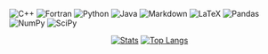 <!--### Hello there 👋-->

![C++](https://img.shields.io/badge/c++-%2300599C.svg?style=for-the-badge&logo=c%2B%2B&logoColor=white) ![Fortran](https://img.shields.io/badge/Fortran-%23734F96.svg?style=for-the-badge&logo=fortran&logoColor=white) ![Python](https://img.shields.io/badge/python-3670A0?style=for-the-badge&logo=python&logoColor=ffdd54) ![Java](https://img.shields.io/badge/java-%23ED8B00.svg?style=for-the-badge&logo=java&logoColor=white) ![Markdown](https://img.shields.io/badge/markdown-%23000000.svg?style=for-the-badge&logo=markdown&logoColor=white) ![LaTeX](https://img.shields.io/badge/latex-%23008080.svg?style=for-the-badge&logo=latex&logoColor=white) ![Pandas](https://img.shields.io/badge/pandas-%23150458.svg?style=for-the-badge&logo=pandas&logoColor=white) ![NumPy](https://img.shields.io/badge/numpy-%23013243.svg?style=for-the-badge&logo=numpy&logoColor=white) ![SciPy](https://img.shields.io/badge/SciPy-%230C55A5.svg?style=for-the-badge&logo=scipy&logoColor=%white)

<div align="center">

[![Stats](https://github-readme-stats.vercel.app/api?username=ManeLippert&hide_title=true&show_icons=true&include_all_commits=true&bg_color=00000000&border_color=00000000)](https://github.com/anuraghazra/github-readme-stats)
[![Top Langs](https://github-readme-stats.vercel.app/api/top-langs/?username=ManeLippert&layout=compact&bg_color=00000000&border_color=00000000&hide_title=true&langs_count=8)](https://github.com/anuraghazra/github-readme-stats)

</div>
<!-- Proudly created with GPRM ( https://gprm.itsvg.in ) -->
<!--
**ManeLippert/ManeLippert** is a ✨ _special_ ✨ repository because its `README.md` (this file) appears on your GitHub profile.

Here are some ideas to get you started:

- 🔭 I’m currently working on ...
- 🌱 I’m currently learning ...
- 👯 I’m looking to collaborate on ...
- 🤔 I’m looking for help with ...
- 💬 Ask me about ...
- 📫 How to reach me: ...
- 😄 Pronouns: ...
- ⚡ Fun fact: ...

For GitHubStats:
[![Anurag's GitHub stats](https://github-readme-stats.vercel.app/api?username=anuraghazra)](https://github.com/anuraghazra/github-readme-stats)
- &hide=stars,commits,prs,issues,contribs
- &show_icons=true
- &count_private=true
- &theme=Variants(https://github.com/anuraghazra/github-readme-stats/blob/master/themes/README.md)

For RepoCard:
[![Readme Card](https://github-readme-stats.vercel.app/api/pin/?username=anuraghazra&repo=github-readme-stats)](https://github.com/anuraghazra/github-readme-stats)

For Wakatime:
[![willianrod's wakatime stats](https://github-readme-stats.vercel.app/api/wakatime?username=ManeLippert&theme=github_dark&layout=compact)](https://github.com/anuraghazra/github-readme-stats)

<a href="https://github.com/anuraghazra/convoychat">
   <img align="right" src="https://github-readme-stats.vercel.app/api/wakatime?username=ManeLippert&theme=github_dark&layout=" />
</a>
<a href="https://github.com/anuraghazra/github-readme-stats">
   <img align="center" src="https://github-readme-stats.vercel.app/api?username=ManeLippert&count_private=true&show_icons=true&theme=github_dark&hide=contribs" />
<a href="https://github.com/anuraghazra/convoychat">
  <img align="center" src="https://github-readme-stats.vercel.app/api/top-langs/?username=ManeLippert&hide=TeX&langs_count=8&theme=github_dark&layout=compact" />
</a>

GitHubStats Advanced:

![](https://raw.githubusercontent.com/ManeLippert/ManeLippert-GitHubStats/master/generated/overview.svg#gh-dark-mode-only)
![](https://raw.githubusercontent.com/ManeLippert/ManeLippert-GitHubStats/master/generated/languages.svg#gh-dark-mode-only)
  
GitHub Summary:
![](http://github-profile-summary-cards.vercel.app/api/cards/profile-details?username=ManeLippert&theme=github_dark)

   <a>
   <img align="center" src="http://github-profile-summary-cards.vercel.app/api/cards/stats?username=ManeLippert&theme=github_dark" />
      
   <a>
   <img align="center" src="http://github-profile-summary-cards.vercel.app/api/cards/productive-time?username=ManeLippert&theme=github_dark&utcOffset=8" />
   
   <a>
   <img align="center" src="http://github-profile-summary-cards.vercel.app/api/cards/repos-per-language?username=ManeLippert&theme=github_dark" />
   <a>
  <img align="center" src="http://github-profile-summary-cards.vercel.app/api/cards/most-commit-language?username=ManeLippert&theme=github_dark" />
   </a>
   

Old Version:
<div align="center">
|             |                     |
|:------------|:--------------------|
|💡 Physicist | Nuclear Fusion      |
|🐧 Linux-User| Pop!_OS             |
|📚 Languages | 🐍, ☕, Ⓒ++         |
|             |                     |
</div>

[![](https://visitcount.itsvg.in/api?id=ManeLippert&icon=2&color=1)](https://visitcount.itsvg.in)[![Instagram](https://img.shields.io/badge/Instagram-%23E4405F.svg?logo=Instagram&logoColor=white)](https://instagram.com/mane_lippert) [![Twitter](https://img.shields.io/badge/Twitter-%231DA1F2.svg?logo=Twitter&logoColor=white)](https://twitter.com/mane_lippert) 


-->
